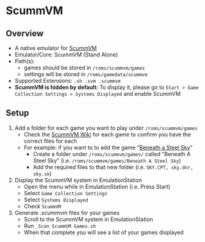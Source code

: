 # ScummVM

## Overview

- A native emulator for [ScummVM](https://www.scummvm.org)
- Emulator/Core: ScummVM (Stand Alone)
- Path(s): 
  - games should be stored in `/roms/scummvm/games`
  - settings will be stored in `/roms/gamedata/scummvm`
- Supported Extensions: `.sh .svm .scummvm`
- **ScummVM is hidden by default:** To display it, please go to `Start > Game Collection Settings > Systems Displayed` and enable ScummVM

## Setup

1. Add a folder for each game you want to play under `/roms/scummvm/games`
   - Check the [ScummVM Wiki](https://wiki.scummvm.org/index.php?title=Category:Supported_Games) for each game to confirm you have the correct files for each
   - For example: if you want to to add the game "[Beneath a Steel Sky](https://wiki.scummvm.org/index.php/Beneath_a_Steel_Sky)"
     - Create a folder under `/roms/scummvm/games/` called "Beneath A Steel Sky" (i.e. `/roms/scummvm/games/Beneath A Steel Sky`)
     - Add the required files to that new folder (i.e. `SKY.CPT, sky.dnr, sky.sk`)
2. Display the ScummVM system in EmulationStation
   - Open the menu while in EmulationStation (i.e. Press Start)
   - Select `Game Collection Settings`
   - Select `Systems Displayed`
   - Check `ScummVM`
3. Generate .scummvm files for your games
   - Scroll to the ScummVM system in EmulationStation
   - Run `_Scan ScummVM Games.sh`
   - When that complete you will see a list of your games displayed
